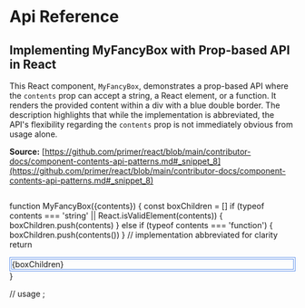 # Api Reference

## Implementing MyFancyBox with Prop-based API in React

This React component, `MyFancyBox`, demonstrates a prop-based API where the `contents` prop can accept a string, a React element, or a function. It renders the provided content within a div with a blue double border. The description highlights that while the implementation is abbreviated, the API's flexibility regarding the `contents` prop is not immediately obvious from usage alone.

**Source:** [https://github.com/primer/react/blob/main/contributor-docs/component-contents-api-patterns.md#_snippet_8](https://github.com/primer/react/blob/main/contributor-docs/component-contents-api-patterns.md#_snippet_8)

```jsx

```
function MyFancyBox({contents}) {
const boxChildren = []
if (typeof contents === 'string' || React.isValidElement(contents)) {
boxChildren.push(contents)
} else if (typeof contents === 'function') {
boxChildren.push(contents())
} // implementation abbreviated for clarity
return <div style="border: 4px double cornflowerblue;">{boxChildren}</div>
}

// usage
;<MyFancyBox contents="I have a blue border!" />
```

```